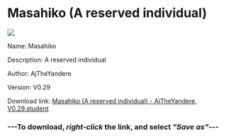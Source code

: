 # Masahiko (A reserved individual)

<img src = "https://raw.githubusercontent.com/Arbiter1223/Daigaku-Gurashi-Custom-Students/master/Students/Files/Masahiko%20(A%20reserved%20individual).png">

Name: Masahiko

Description: A reserved individual

Author: AjTheYandere

Version: V0.29

Download link: <a href="https://raw.githubusercontent.com/Arbiter1223/Daigaku-Gurashi-Custom-Students/master/Students/Files/Masahiko%20(A%20reserved%20individual)%20-%20AjTheYandere%2C%20V0.29.student">Masahiko (A reserved individual) - AjTheYandere, V0.29.student</a>

### ---**To download, _right-click_ the link, and select _"Save as"_**---
